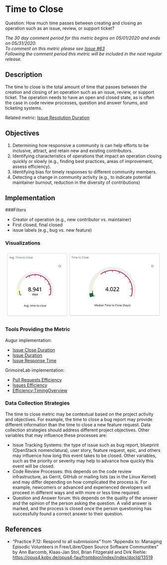 # Time to Close  

Question: How much time passes between creating and closing an operation such as an issue, review, or support ticket?   

_The 30 day comment period for this metric begins on 05/01/2020 and ends on 05/31/2020.  
To comment on this metric please see [Issue #63](https://github.com/chaoss/wg-common/issues/63)  
Following the comment period this metric will be included in the next regular release._  

## Description  
The time to close is the total amount of time that passes between the creation and closing of an operation such as an issue, review, or support ticket. The operation needs to have an open and closed state, as is often the case in code review processes, question and answer forums, and ticketing systems.    

Related metric: [Issue Resolution Duration](https://chaoss.community/metric-issue-resolution-duration/)      

## Objectives  
1. Determining how responsive a community is can help efforts to be inclusive, attract, and retain new and existing contributors.   
2. Identifying characteristics of operations that impact an operation closing quickly or slowly (e.g., finding best practices, areas of improvement, assess efficiency).   
3. Identifying bias for timely responses to different community members.   
4. Detecting a change in community activity (e.g., to indicate potential maintainer burnout, reduction in the diversity of contributions)   

## Implementation  

###Filters  

* Creator of operation (e.g., new contributor vs. maintainer)  
* First closed, final closed   
* issue labels (e.g., bug vs. new feature)  

### Visualizations  

![Average and median time to close an Issue from GrimoireLab](images/time-to-close.png)  

### Tools Providing the Metric  

Augur implementation:   
* [Issue Close Duration](http://augur.osshealth.io/api_docs/#api-Evolution-Closed_Issue_Resolution_Duration(Repo))   
* [Issue Duration](http://augur.osshealth.io/api_docs/#api-Evolution-issue-duration-repo )   
* [Issue Response Time](http://augur.osshealth.io/api_docs/#api-Evolution-Issue_Response_Time(Repo))  

GrimoireLab implementation:  
* [Pull Requests Efficiency](https://chaoss.github.io/grimoirelab-sigils/panels/github-pullrequests-efficiency/)  
* [Issues Efficiency](https://chaoss.github.io/grimoirelab-sigils/panels/github-issues-efficiency/)  
* [Efficiency:TimingOverview](https://chaoss.github.io/grimoirelab-sigils/panels/efficiency-timing-overview/)  

### Data Collection Strategies

The time to close metric may be contextual based on the project activity and objectives. For example, the time to close a bug report may provide different information than the time to close a new feature request. Data collection strategies should address different project objectives. Other variables that may influence these processes are:  
* Issue Tracking Systems: the type of issue such as bug report, blueprint (OpenStack nomenclatura), user story, feature request, epic, and others may influence how long this event takes to be closed. Other variables, such as the priority or severity may help to advance how quickly this event will be closed.  
* Code Review Processes: this depends on the code review infrastructure, as Gerrit, GitHub or mailing lists (as in the Linux Kernel) and may differ depending on how complicated the process is. For example, newcomers or advanced and experienced developers will proceed in different ways and with more or less time required.  
* Question and Answer forum: this depends on the quality of the answer and the opinion of the person asking the question. A valid answer is marked, and the process is closed once the person questioning has successfully found a correct answer to their question.  

## References
* “Practice P.12: Respond to all submissions” from “Appendix to: Managing Episodic Volunteers in Free/Libre/Open Source Software Communities” by Ann Barcomb, Klaas-Jan Stol, Brian Fitzgerald and Dirk Riehle: https://opus4.kobv.de/opus4-fau/frontdoor/index/index/docId/13519  
